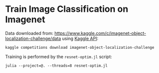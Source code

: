 # Train Image Classification on Imagenet

Data downloaded from: https://www.kaggle.com/c/imagenet-object-localization-challenge/data using [Kaggle API](https://github.com/Kaggle/kaggle-api):

```
kaggle competitions download imagenet-object-localization-challenge
```

Training is performed by the `resnet-optim.jl` script: 

```
julia --project=@. --threads=8 resnet-optim.jl
```
